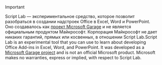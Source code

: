 > [!IMPORTANT]
> <span data-ttu-id="5d797-p101">Script Lab — экспериментальное средство, которое позволит разобраться в создании надстроек Office в Excel, Word и PowerPoint. Оно создавалось как [проект Microsoft Garage](https://www.microsoft.com/ru-RU/garage/about/) и не является официальным продуктом Майкрософт. Корпорация Майкрософт не дает никаких гарантий, прямых или косвенных, в отношении Script Lab.</span><span class="sxs-lookup"><span data-stu-id="5d797-p101">Script Lab is an experimental tool that you can use to learn about developing Office Add-ins in Excel, Word, and PowerPoint. It was developed as a [Microsoft Garage project](https://www.microsoft.com/ru-RU/garage/about/) and is not an official Microsoft product. Microsoft makes no warranties, express or implied, with respect to Script Lab.</span></span>
